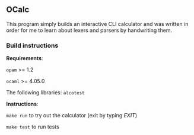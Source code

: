 
## OCalc

This program simply builds an interactive CLI calculator and was written in order for me to learn about lexers and parsers by handwriting them.

### Build instructions

**Requirements**:

  `opam` >= 1.2

  `ocaml` >= 4.05.0

  The following libraries:
  `alcotest`


**Instructions**:

`make run` to try out the calculator (exit by typing *EXIT*)

`make test` to run tests

